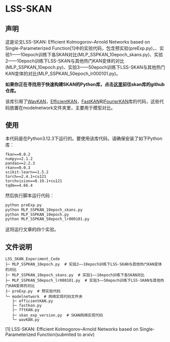 # LSS-SKAN

## 声明
这是论文LSS-SKAN: Efficient Kolmogorov–Arnold Networks based on Single-Parameterized Function[1]中的实验代码，包含预实验(preExp.py)，、实验1——10epoch训练下各SKAN对比(MLP_SSPKAN_10epoch_skans.py)、实验2——10epoch训练下LSS-SKAN与其他热门KAN变体的对比(MLP_SSPKAN_10epoch.py)、实验3——50epoch训练下LSS-SKAN与其他热门KAN变体的对比(MLP_SSPKAN_50epoch_lr000101.py)。

**如果你正在寻找用于快速构建SKAN的Python库，点击[这里](https://github.com/chikkkit/SKAN)前往skan库的github仓库。**

该库引用了[WavKAN](https://github.com/zavareh1/Wav-KAN)，[EfficientKAN](https://github.com/Blealtan/efficient-kan)，[FastKAN](https://github.com/ZiyaoLi/fast-kan)和[FourierKAN](https://github.com/GistNoesis/FourierKAN)库的代码，这些代码放置在modelnetwork文件夹里，主要用于模型对比。

## 使用
本代码是在Python3.12.3下运行的。要使用该库代码，请确保安装了如下Python库：
```
fkan==0.0.2
numpy==2.1.2
pandas==2.2.3
rkan==0.0.3
scikit-learn==1.5.2
torch==2.4.1+cu121
torchvision==0.19.1+cu121
tqdm==4.66.4
```
然后执行脚本运行代码：
```bash
python preExp.py
python MLP_SSPKAN_10epoch_skans.py
python MLP_SSPKAN_10epoch.py
python MLP_SSPKAN_50epoch_lr000101.py
```
这将运行文章的四个实验。

## 文件说明
```
LSS_SKAN_Experiment_Code
├─ MLP_SSPKAN_10epoch.py  # 实验2——10epoch训练下LSS-SKAN与其他热门KAN变体的对比
├─ MLP_SSPKAN_10epoch_skans.py  # 实验1——10epoch训练下各SKAN对比
├─ MLP_SSPKAN_50epoch_lr000101.py  # 实验3——50epoch训练下LSS-SKAN与其他热门KAN变体的对比
├─ preExp.py  # 预实验代码
└─ modelnetwork  # 网络实现代码文件夹
   ├─ efficientKAN.py
   ├─ fastkan.py
   ├─ fftKAN.py
   ├─ skan_exp_version.py  # SKAN网络实现代码
   └─ wavKAN.py
```

[1] LSS-SKAN: Efficient Kolmogorov–Arnold Networks based on Single-Parameterized Function(submited to arxiv)
